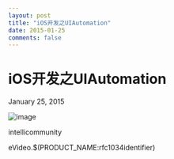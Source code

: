 ```yaml
---
layout: post
title: "iOS开发之UIAutomation"
date: 2015-01-25
comments: false
---
```

# iOS开发之UIAutomation
January 25, 2015

![image](https://developer.apple.com/library/ios/documentation/DeveloperTools/Conceptual/InstrumentsUserGuide/Art/RecipesAppElementTreeScreen01.jpg)

intellicommunity

eVideo.$(PRODUCT_NAME:rfc1034identifier)